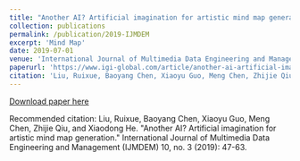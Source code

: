 ```yaml
---
title: "Another AI? Artificial imagination for artistic mind map generation"
collection: publications
permalink: /publication/2019-IJMDEM
excerpt: 'Mind Map'
date: 2019-07-01
venue: 'International Journal of Multimedia Data Engineering and Management (IJMDEM)'
paperurl: 'https://www.igi-global.com/article/another-ai-artificial-imagination-for-artistic-mind-map-generation/245753'
citation: 'Liu, Ruixue, Baoyang Chen, Xiaoyu Guo, Meng Chen, Zhijie Qiu, and Xiaodong He. "Another AI? Artificial imagination for artistic mind map generation." International Journal of Multimedia Data Engineering and Management (IJMDEM) 10, no. 3 (2019): 47-63.'
---
```



[Download paper here](https://www.igi-global.com/article/another-ai-artificial-imagination-for-artistic-mind-map-generation/245753)

Recommended citation: Liu, Ruixue, Baoyang Chen, Xiaoyu Guo, Meng Chen, Zhijie Qiu, and Xiaodong He. "Another AI? Artificial imagination for artistic mind map generation." International Journal of Multimedia Data Engineering and Management (IJMDEM) 10, no. 3 (2019): 47-63.